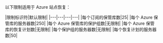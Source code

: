 <properties
    pageTitle="站点恢复限制表"
    description="描述站点恢复的系统限制。"
    services="site recovery"
    documentationCenter="NA"
    authors="csilauraa"
    manager="jwhit"
    editor=""
    translationtype="Human Translation" />
<tags
    ms.service="site recovery"
    ms.devlang="NA"
    ms.topic="article"
    ms.tgt_pltfrm="NA"
    ms.workload="TBD"
    ms.date="07/06/2015"
    wacn.date=""
    ms.author="lauraa"
    ms.sourcegitcommit="7cc8d7b9c616d399509cd9dbdd155b0e9a7987a8"
    ms.openlocfilehash="b76c25f5e948571ea5f15bf0b742efa2d41153dd" />

以下限制适用于 Azure 站点恢复：

|限制标识符|默认限制|
|---|---|---|---|
|每个订阅的保管库数|25|
|每个 Azure 保管库的服务器数|250|
|每个 Azure 保管库的保护组数|无限制|
|每个 Azure 保管库的恢复计划数|无限制|
|每个保护组的服务器数|无限制|
|每个恢复计划的服务器数|50|
